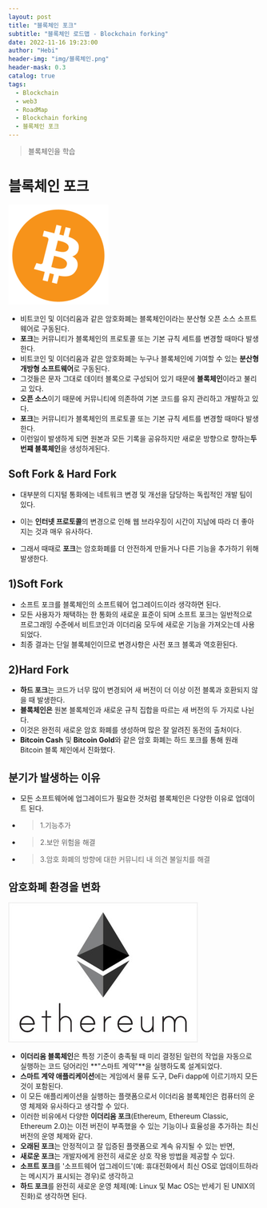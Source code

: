 ```yaml
---
layout: post
title: "블록체인 포크"
subtitle: "블록체인 로드맵 - Blockchain forking"
date: 2022-11-16 19:23:00
author: "Hebi"
header-img: "img/블록체인.png"
header-mask: 0.3
catalog: true
tags:
  - Blockchain
  - web3
  - RoadMap
  - Blockchain forking
  - 블록체인 포크
---
```


> 블록체인을 학습

# 블록체인 포크

![비트코인](/img/%EB%B9%84%ED%8A%B8%EC%BD%94%EC%9D%B8.png)

- 비트코인 및 이더리움과 같은 암호화폐는 블록체인이라는 분산형 오픈 소스 소프트웨어로 구동된다.
- **포크**는 커뮤니티가 블록체인의 프로토콜 또는 기본 규칙 세트를 변경할 때마다 발생한다.
- 비트코인 및 이더리움과 같은 암호화폐는 누구나 블록체인에 기여할 수 있는 **분산형 개방형 소프트웨어**로 구동된다.
- 그것들은 문자 그대로 데이터 블록으로 구성되어 있기 때문에 **블록체인**이라고 불리고 있다.
- **오픈 소스**이기 때문에 커뮤니티에 의존하여 기본 코드를 유지 관리하고 개발하고 있다.
- **포크**는 커뮤니티가 블록체인의 프로토콜 또는 기본 규칙 세트를 변경할 때마다 발생한다.
- 이런일이 발생하게 되면 원본과 모든 기록을 공유하지만 새로운 방향으로 향하는**두번쨰 블록체인**을 생성하게된다.

## Soft Fork & Hard Fork

- 대부분의 디지털 통화에는 네트워크 변경 및 개선을 담당하는 독립적인 개발 팀이 있다.

- 이는 **인터넷 프로토콜**의 변경으로 인해 웹 브라우징이 시간이 지남에 따라 더 좋아지는 것과 매우 유사하다.

- 그래서 때때로 **포크**는 암호화폐를 더 안전하게 만들거나 다른 기능을 추가하기 위해 발생한다.

## 1)Soft Fork

- 소프트 포크를 블록체인의 소프트웨어 업그레이드이라 생각하면 된다.
- 모든 사용자가 채택하는 한 통화의 새로운 표준이 되며 소프트 포크는 일반적으로 프로그래밍 수준에서 비트코인과 이더리움 모두에 새로운 기능을 가져오는데 사용되었다.
- 최종 결과는 단일 블록체인이므로 변경사항은 사전 포크 블록과 역호환된다.

## 2)Hard Fork

- **하드 포크**는 코드가 너무 많이 변경되어 새 버전이 더 이상 이전 블록과 호환되지 않을 때 발생한다.
- **블록체인은** 원본 블록체인과 새로운 규칙 집합을 따르는 새 버전의 두 가지로 나뉜다.
- 이것은 완전히 새로운 암호 화폐를 생성하며 많은 잘 알려진 동전의 출처이다.
- **Bitcoin Cash** 및 **Bitcoin Gold**와 같은 암호 화폐는 하드 포크를 통해 원래 Bitcoin 블록 체인에서 진화했다.

## 분기가 발생하는 이유

- 모든 소프트웨어에 업그레이드가 필요한 것처럼 블록체인은 다양한 이유로 업데이트 된다.
- > 1.기능추가
- > 2.보안 위험을 해결
- > 3.암호 화폐의 방향에 대한 커뮤니티 내 의견 불일치를 해결

## 암호화폐 환경을 변화

![이더리움](/img/%EC%9D%B4%EB%8D%94%EB%A6%AC%EC%9B%80.jpeg)

- **이더리움 블록체인**은 특정 기준이 충족될 때 미리 결정된 일련의 작업을 자동으로 실행하는 코드 덩어리인 **"스마트 계약"**을 실행하도록 설계되었다.
- **스마트 계약 애플리케이션**에는 게임에서 물류 도구, DeFi dapp에 이르기까지 모든 것이 포함된다.
- 이 모든 애플리케이션을 실행하는 플랫폼으로서 이더리움 블록체인은 컴퓨터의 운영 체제와 유사하다고 생각할 수 있다.
- 이러한 비유에서 다양한 **이더리움 포크**(Ethereum, Ethereum Classic, Ethereum 2.0)는 이전 버전이 부족했을 수 있는 기능이나 효율성을 추가하는 최신 버전의 운영 체제와 같다.
- **오래된 포크**는 안정적이고 잘 입증된 플랫폼으로 계속 유지될 수 있는 반면,
- **새로운 포크**는 개발자에게 완전히 새로운 상호 작용 방법을 제공할 수 있다.
- **소프트 포크**를 '소프트웨어 업그레이드'(예: 휴대전화에서 최신 OS로 업데이트하라는 메시지가 표시되는 경우)로 생각하고
- **하드 포크**를 완전히 새로운 운영 체제(예: Linux 및 Mac OS는 반세기 된 UNIX의 진화)로 생각하면 된다.
